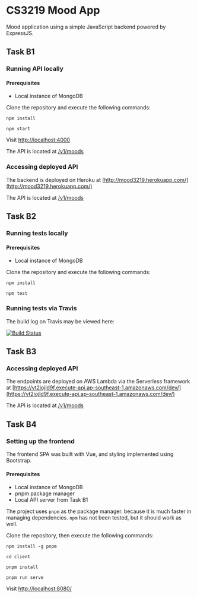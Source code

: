 # CS3219 Mood App

Mood application using a simple JavaScript backend powered by ExpressJS.

## Task B1

### Running API locally

#### Prerequisites
- Local instance of MongoDB

Clone the repository and execute the following commands:

`npm install`

`npm start`

Visit [http://localhost:4000](http://localhost:4000)

The API is located at [/v1/moods](http://localhost:4000/v1/moods)

### Accessing deployed API

The backend is deployed on Heroku at [http://mood3219.herokuapp.com/](http://mood3219.herokuapp.com/)

The API is located at [/v1/moods](http://mood3219.herokuapp.com/v1/moods)

## Task B2

### Running tests locally

#### Prerequisites
- Local instance of MongoDB

Clone the repository and execute the following commands:

`npm install`

`npm test`

### Running tests via Travis

The build log on Travis may be viewed here:

[![Build Status](https://travis-ci.com/Nanosync/moodapp.svg?token=pKG3662y6aVLLEGjx82L&branch=master)](https://travis-ci.com/Nanosync/moodapp)

## Task B3

### Accessing deployed API

The endpoints are deployed on AWS Lambda via the Serverless framework at [https://vt2iojld9f.execute-api.ap-southeast-1.amazonaws.com/dev/](https://vt2iojld9f.execute-api.ap-southeast-1.amazonaws.com/dev/)

The API is located at [/v1/moods](https://vt2iojld9f.execute-api.ap-southeast-1.amazonaws.com/dev/v1/moods)

## Task B4

### Setting up the frontend

The frontend SPA was built with Vue, and styling implemented using Bootstrap.

#### Prerequisites
- Local instance of MongoDB
- pnpm package manager
- Local API server from Task B1

The project uses `pnpm` as the package manager. because it is much faster in managing dependencies. `npm` has not been tested, but it should work as well.

Clone the repository, then execute the following commands:

`npm install -g pnpm`

`cd client`

`pnpm install`

`pnpm run serve`

Visit [http://localhost:8080/](http://localhost:8080/)
